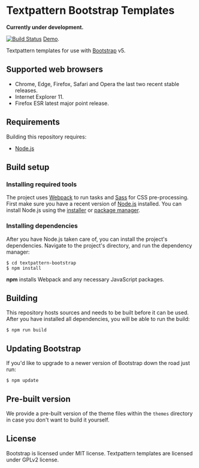 # Textpattern Bootstrap Templates

**Currently under development.**

[![Build Status](https://travis-ci.com/philwareham/textpattern-bootstrap.svg)](https://travis-ci.com/philwareham/textpattern-bootstrap)
[Demo](https://bootstrap.philwareham.co.uk/).

Textpattern templates for use with [Bootstrap](https://getbootstrap.com/) v5.

## Supported web browsers

* Chrome, Edge, Firefox, Safari and Opera the last two recent stable releases.
* Internet Explorer 11.
* Firefox ESR latest major point release.

## Requirements

Building this repository requires:

* [Node.js](https://nodejs.org/)

## Build setup

### Installing required tools

The project uses [Webpack](https://webpack.github.io/) to run tasks and [Sass](https://sass-lang.com/) for CSS pre-processing. First make sure you have a recent version of [Node.js](https://nodejs.org/) installed. You can install Node.js using the [installer](https://nodejs.org/en/download/) or [package manager](https://nodejs.org/en/download/package-manager/).

### Installing dependencies

After you have Node.js taken care of, you can install the project's dependencies. Navigate to the project's directory, and run the dependency manager:

```ShellSession
$ cd textpattern-bootstrap
$ npm install
```

**npm** installs Webpack and any necessary JavaScript packages.

## Building

This repository hosts sources and needs to be built before it can be used. After you have installed all dependencies, you will be able to run the build:

```ShellSession
$ npm run build
```

## Updating Bootstrap

If you'd like to upgrade to a newer version of Bootstrap down the road just run:

```ShellSession
$ npm update
```

## Pre-built version

We provide a pre-built version of the theme files within the `themes` directory in case you don't want to build it yourself.

## License

Bootstrap is licensed under MIT license. Textpattern templates are licensed under GPLv2 license.
